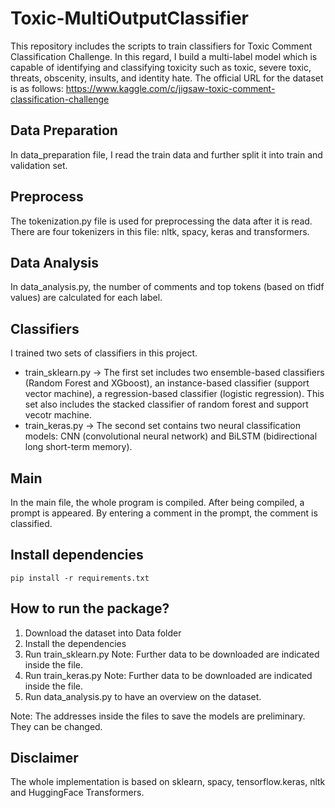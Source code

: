 # Toxic-MultiOutputClassifier

This repository includes the scripts to train classifiers for Toxic Comment Classification Challenge. In this regard, I build a multi-label model which is capable of identifying and classifying toxicity such as toxic, severe toxic, threats, obscenity, insults, and identity hate. The official URL for the dataset is as follows:
https://www.kaggle.com/c/jigsaw-toxic-comment-classification-challenge

## Data Preparation
In data_preparation file, I read the train data and further split it into train and validation set. 

## Preprocess
The tokenization.py file is used for preprocessing the data after it is read. There are four tokenizers in this file: nltk, spacy, keras and transformers.

## Data Analysis
In data_analysis.py, the number of comments and top tokens (based on tfidf values) are calculated for each label. 

## Classifiers
I trained two sets of classifiers in this project.
- train_sklearn.py -> The first set includes two ensemble-based classifiers (Random Forest and XGboost), an instance-based classifier (support vector machine), a regression-based classifier (logistic regression). This set also includes the stacked classifier of random forest and support vecotr machine. 
- train_keras.py -> The second set contains two neural classification models: CNN (convolutional neural network) and BiLSTM (bidirectional long short-term memory).   

## Main
In the main file, the whole program is compiled. After being compiled, a prompt is appeared. By entering a comment in the prompt, the comment is classified. 
 
 
 ## Install dependencies

    pip install -r requirements.txt

 
 ## How to run the package?
1. Download the dataset into Data folder
2. Install the dependencies
3. Run train_sklearn.py
   Note: Further data to be downloaded are indicated inside the file.
4. Run train_keras.py
    Note: Further data to be downloaded are indicated inside the file.
5. Run data_analysis.py to have an overview on the dataset.

Note: The addresses inside the files to save the models are preliminary. They can be changed.


## Disclaimer

The whole implementation is based on sklearn, spacy, tensorflow.keras, nltk and HuggingFace Transformers.
